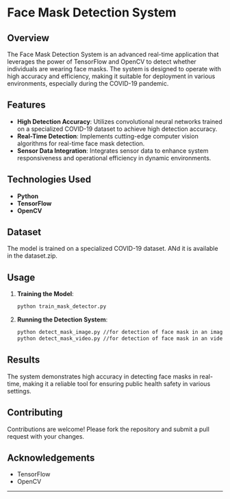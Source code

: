 # Face Mask Detection System

## Overview

The Face Mask Detection System is an advanced real-time application that leverages the power of TensorFlow and OpenCV to detect whether individuals are wearing face masks. The system is designed to operate with high accuracy and efficiency, making it suitable for deployment in various environments, especially during the COVID-19 pandemic.

## Features

- **High Detection Accuracy**: Utilizes convolutional neural networks trained on a specialized COVID-19 dataset to achieve high detection accuracy.
- **Real-Time Detection**: Implements cutting-edge computer vision algorithms for real-time face mask detection.
- **Sensor Data Integration**: Integrates sensor data to enhance system responsiveness and operational efficiency in dynamic environments.

## Technologies Used

- **Python**
- **TensorFlow**
- **OpenCV**

## Dataset

The model is trained on a specialized COVID-19 dataset. ANd it is available in the dataset.zip.

## Usage

1. **Training the Model**:
   ```sh
   python train_mask_detector.py
   ```

2. **Running the Detection System**:
   ```sh
   python detect_mask_image.py //for detection of face mask in an image, and
   python detect_mask_video.py //for detection of face mask in an video
   ```

## Results

The system demonstrates high accuracy in detecting face masks in real-time, making it a reliable tool for ensuring public health safety in various settings.

## Contributing

Contributions are welcome! Please fork the repository and submit a pull request with your changes.

## Acknowledgements

- TensorFlow
- OpenCV

---
